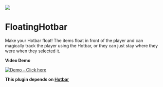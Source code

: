 [![](https://poggit.pmmp.io/shield.state/FloatingHotbar)](https://poggit.pmmp.io/p/FloatingHotbar)
# FloatingHotbar
Make your Hotbar float! The items float in front of the player and can magically track the player using the Hotbar, or they can just stay where they were when they selected it.

**Video Demo**

[![Demo - Click here](https://i.imgur.com/7P57mZf.png)](https://www.youtube.com/watch?v=HNzEYHRqSKA "Demo")

**This plugin depends on [Hotbar](https://github.com/artulloss/Hotbar)**
